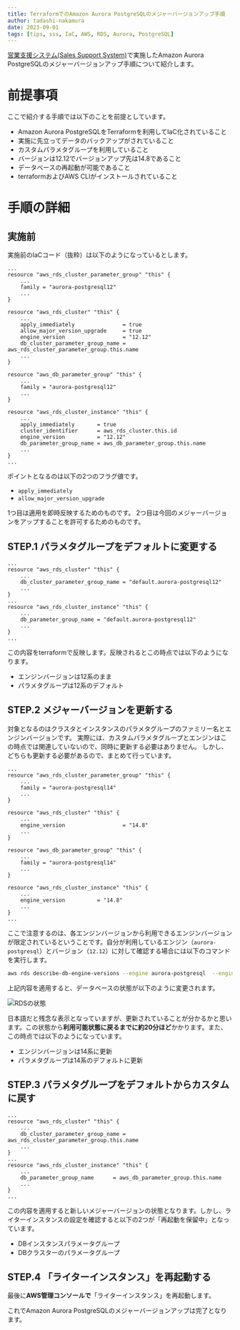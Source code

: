 ```yaml
---
title: TerraformでのAmazon Aurora PostgreSQLのメジャーバージョンアップ手順
author: tadashi-nakamura
date: 2023-09-01
tags: [tips, sss, IaC, AWS, RDS, Aurora, PostgreSQL]
---
```


[営業支援システム(Sales Support System)](/in-house-project/sss/intro/)で実施したAmazon Aurora PostgreSQLのメジャーバージョンアップ手順について紹介します。


# 前提事項

ここで紹介する手順では以下のことを前提としています。

- Amazon Aurora PostgreSQLをTerraformを利用してIaC化されていること
- 実施に先立ってデータのバックアップがされていること
- カスタムパラメタグループを利用していること
- バージョンは12.12でバージョンアップ先は14.8であること
- データベースの再起動が可能であること
- terraformおよびAWS CLIがインストールされていること

# 手順の詳細

## 実施前

実施前のIaCコード（抜粋）は以下のようになっているとします。

```
...
resource "aws_rds_cluster_parameter_group" "this" {
	...
	family = "aurora-postgresql12"
	...
}

resource "aws_rds_cluster" "this" {
	...
    apply_immediately               = true
    allow_major_version_upgrade     = true 
	engine_version                  = "12.12"
    db_cluster_parameter_group_name = aws_rds_cluster_parameter_group.this.name
	...
}

resource "aws_db_parameter_group" "this" {
	...
	family = "aurora-postgresql12"
	...
}

resource "aws_rds_cluster_instance" "this" {
	...
    apply_immediately       = true
    cluster_identifier      = aws_rds_cluster.this.id
	engine_version          = "12.12"
    db_parameter_group_name = aws_db_parameter_group.this.name
	...
}
...
```

ポイントとなるのは以下の2つのフラグ値です。

- `apply_immediately`
- `allow_major_version_upgrade`

1つ目は適用を即時反映するためのものです。
2つ目は今回のメジャーバージョンをアップすることを許可するためのものです。

## STEP.1 パラメタグループをデフォルトに変更する

```
...
resource "aws_rds_cluster" "this" {
	...
    db_cluster_parameter_group_name = "default.aurora-postgresql12"
	...
}
...
resource "aws_rds_cluster_instance" "this" {
	...
    db_parameter_group_name = "default.aurora-postgresql12"
	...
}
...
```

この内容をterraformで反映します。反映されるとこの時点では以下のようになります。

- エンジンバージョンは12系のまま
- パラメタグループは12系のデフォルト

## STEP.2 メジャーバージョンを更新する

対象となるのはクラスタとインスタンスのパラメタグループのファミリー名とエンジンバージョンです。
実際には、カスタムパラメタグループとエンジンはこの時点では関連していないので、同時に更新する必要はありません。
しかし、どちらも更新する必要があるので、まとめて行っています。

```
...
resource "aws_rds_cluster_parameter_group" "this" {
	...
	family = "aurora-postgresql14"
	...
}

resource "aws_rds_cluster" "this" {
	...
	engine_version                  = "14.8"
	...
}

resource "aws_db_parameter_group" "this" {
	...
	family = "aurora-postgresql14"
	...
}

resource "aws_rds_cluster_instance" "this" {
	...
	engine_version          = "14.8"
	...
}
...
```

ここで注意するのは、各エンジンバージョンから利用できるエンジンバージョンが限定されているということです。自分が利用しているエンジン（`aurora-postgresql`）とバージョン（`12.12`）に対して確認する場合には以下のコマンドを実行します。

```bash
aws rds describe-db-engine-versions --engine aurora-postgresql  --engine-version 12.12 --query "DBEngineVersions[*].ValidUpgradeTarget[*].{EngineVersion:EngineVersion}" --output text
```

上記内容を適用すると、データベースの状態が以下のように変更されます。

![RDSの状態](/img/sss/rds_st.png)

日本語だと残念な表示となっていますが、更新されていることが分かるかと思います。この状態から**利用可能状態に戻るまでに約20分ほど**かかります。また、この時点では以下のようになっています。

- エンジンバージョンは14系に更新
- パラメタグループは14系のデフォルトに更新

## STEP.3 パラメタグループをデフォルトからカスタムに戻す

```
...
resource "aws_rds_cluster" "this" {
    ...
    db_cluster_parameter_group_name = aws_rds_cluster_parameter_group.this.name
    ...
}
...
resource "aws_rds_cluster_instance" "this" {
    ...
    db_parameter_group_name      = aws_db_parameter_group.this.name
	...
}
...
```

この内容を適用すると新しいメジャーバージョンの状態となります。しかし、ライターインスタンスの設定を確認すると以下の2つが「再起動を保留中」となっています。

- DBインスタンスパラメータグループ
- DBクラスターのパラメータグループ

## STEP.4 「ライターインスタンス」を再起動する

最後に**AWS管理コンソールで**「ライターインスタンス」を再起動します。

これでAmazon Aurora PostgreSQLのメジャーバージョンアップは完了となります。
